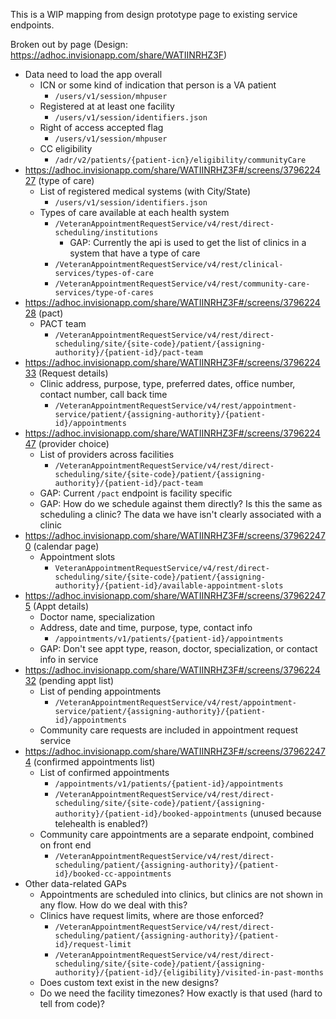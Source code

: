 This is a WIP mapping from design prototype page to existing service endpoints.

Broken out by page (Design: https://adhoc.invisionapp.com/share/WATIINRHZ3F)

- Data need to load the app overall
   - ICN or some kind of indication that person is a VA patient
      - `/users/v1/session/mhpuser`
   - Registered at at least one facility
      - `/users/v1/session/identifiers.json`
   - Right of access accepted flag
      - `/users/v1/session/mhpuser`
   - CC eligibility
      - `/adr/v2/patients/{patient-icn}/eligibility/communityCare`
- https://adhoc.invisionapp.com/share/WATIINRHZ3F#/screens/379622427 (type of care)
   - List of registered medical systems (with City/State)
      - `/users/v1/session/identifiers.json`
   - Types of care available at each health system
      - `/VeteranAppointmentRequestService/v4/rest/direct-scheduling/institutions`
          - GAP: Currently the api is used to get the list of clinics in a system that have a type of care
      - `/VeteranAppointmentRequestService/v4/rest/clinical-services/types-of-care`
      - `/VeteranAppointmentRequestService/v4/rest/community-care-services/type-of-cares` 
- https://adhoc.invisionapp.com/share/WATIINRHZ3F#/screens/379622428 (pact)
   - PACT team
      - `/VeteranAppointmentRequestService/v4/rest/direct-scheduling/site/{site-code}/patient/{assigning-authority}/{patient-id}/pact-team`
- https://adhoc.invisionapp.com/share/WATIINRHZ3F#/screens/379622433 (Request details)
   - Clinic address, purpose, type, preferred dates, office number, contact number, call back time
      - `/VeteranAppointmentRequestService/v4/rest/appointment-service/patient/{assigning-authority}/{patient-id}/appointments`
- https://adhoc.invisionapp.com/share/WATIINRHZ3F#/screens/379622447 (provider choice)
   - List of providers across facilities
      - `/VeteranAppointmentRequestService/v4/rest/direct-scheduling/site/{site-code}/patient/{assigning-authority}/{patient-id}/pact-team`
   - GAP: Current `/pact` endpoint is facility specific
   - GAP: How do we schedule against them directly? Is this the same as scheduling a clinic? The data we have isn't clearly associated with a clinic
- https://adhoc.invisionapp.com/share/WATIINRHZ3F#/screens/379622470 (calendar page)
   - Appointment slots
      - `VeteranAppointmentRequestService/v4/rest/direct-scheduling/site/{site-code}/patient/{assigning-authority}/{patient-id}/available-appointment-slots`
- https://adhoc.invisionapp.com/share/WATIINRHZ3F#/screens/379622475 (Appt details)
   - Doctor name, specialization
   - Address, date and time, purpose, type, contact info
      - `/appointments/v1/patients/{patient-id}/appointments`
   - GAP: Don't see appt type, reason, doctor, specialization, or contact info in service
- https://adhoc.invisionapp.com/share/WATIINRHZ3F#/screens/379622432 (pending appt list)
   - List of pending appointments
      - `/VeteranAppointmentRequestService/v4/rest/appointment-service/patient/{assigning-authority}/{patient-id}/appointments`
   - Community care requests are included in appointment request service
- https://adhoc.invisionapp.com/share/WATIINRHZ3F#/screens/379622474 (confirmed appointments list)
   - List of confirmed appointments
      - `/appointments/v1/patients/{patient-id}/appointments`
      - `/VeteranAppointmentRequestService/v4/rest/direct-scheduling/site/{site-code}/patient/{assigning-authority}/{patient-id}/booked-appointments` (unused because telehealth is enabled?)
   - Community care appointments are a separate endpoint, combined on front end
     - `/VeteranAppointmentRequestService/v4/rest/direct-scheduling/patient/{assigning-authority}/{patient-id}/booked-cc-appointments`
- Other data-related GAPs
   - Appointments are scheduled into clinics, but clinics are not shown in any flow. How do we deal with this?
   - Clinics have request limits, where are those enforced?
      - `/VeteranAppointmentRequestService/v4/rest/direct-scheduling/patient/{assigning-authority}/{patient-id}/request-limit`
      - `/VeteranAppointmentRequestService/v4/rest/direct-scheduling/site/{site-code}/patient/{assigning-authority}/{patient-id}/{eligibility}/visited-in-past-months`
   - Does custom text exist in the new designs?
   - Do we need the facility timezones? How exactly is that used (hard to tell from code)?
